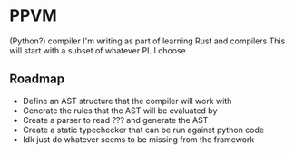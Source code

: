 # PPVM

(Python?) compiler I'm writing as part of learning Rust and compilers
This will start with a subset of whatever PL I choose

## Roadmap
- Define an AST structure that the compiler will work with  
- Generate the rules that the AST will be evaluated by  
- Create a parser to read ??? and generate the AST  
- Create a static typechecker that can be run against python code
- Idk just do whatever seems to be missing from the framework
